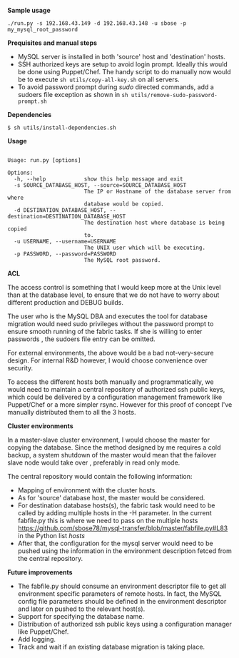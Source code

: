 **Sample usage**

```
./run.py -s 192.168.43.149 -d 192.168.43.148 -u sbose -p my_mysql_root_password
```

**Prequisites and manual steps**

- MySQL server is installed in both 'source' host and 'destination' hosts.
- SSH authorized keys are setup to avoid login prompt. Ideally this would be done using Puppet/Chef. The handy script to do manually now would be to execute ``` sh utils/copy-all-key.sh ``` on all servers.
- To avoid password prompt during *sudo* directed commands, add a sudoers file exception as shown in ``` sh utils/remove-sudo-password-prompt.sh ```

**Dependencies**
``` 
$ sh utils/install-dependencies.sh

```


**Usage**
```

Usage: run.py [options]

Options:
  -h, --help            show this help message and exit
  -s SOURCE_DATABASE_HOST, --source=SOURCE_DATABASE_HOST
                        The IP or Hostname of the database server from where
                        database would be copied.
  -d DESTINATION_DATABASE_HOST, --destination=DESTINATION_DATABASE_HOST
                        The destination host where database is being copied
                        to.
  -u USERNAME, --username=USERNAME
                        The UNIX user which will be executing.
  -p PASSWORD, --password=PASSWORD
                        The MySQL root password.
```

**ACL**

The access control is something that I would keep more at the Unix level than at the database level, to ensure that we do not have to worry about different production and DEBUG builds.

The user who is the MySQL DBA and executes the tool for database migration would need sudo privileges without the password prompt to ensure smooth running of the fabric tasks. If she is willing to enter passwords , the sudoers file entry can be omitted. 

For external environments, the above would be a bad not-very-secure design. 
For internal R&D however, I would choose convenience over security.

To access the different hosts both manually and programmatically, we would need to maintain a central repository of authorized ssh public keys, which could be delivered by a configuration management framework like Puppet/Chef or a more simpler rsync. However for this proof of concept I've manually distributed them to all the 3 hosts.



**Cluster environments**

In a master-slave cluster environment, I would choose the master for copying the database.
Since the method designed by me requires a cold backup, a system shutdown of the master would mean that the failover slave node would take over , preferably in read only mode.

The central repository would contain the following information:
- Mapping of environment with the cluster hosts.
- As for 'source' database host, the master would be considered.
- For destination database hosts(s), the fabric task would need to be called by adding multiple hosts in the -H parameter.  In the current fabfile.py this is where we need to pass on the multiple hosts https://github.com/sbose78/mysql-transfer/blob/master/fabfile.py#L83 in the Python list *hosts*
- After that, the configuration for the mysql server would need to be pushed using the information in the environment description fetced from the central repository.


**Future improvements**

- The fabfile.py should consume an environment descriptor file to get all environment specific parameters of remote hosts. In fact, the MySQL config file parameters should be defined in the environment descriptor and later on pushed to the relevant host(s).
- Support for specifying the database name.
- Distribution of authorized ssh public keys using a configuration manager like Puppet/Chef.
- Add logging.
- Track and wait if an existing database migration is taking place.
